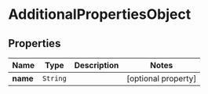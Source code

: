

# AdditionalPropertiesObject


## Properties

Name | Type | Description | Notes
------------ | ------------- | ------------- | -------------
**name** | `String` |  |  [optional property]







